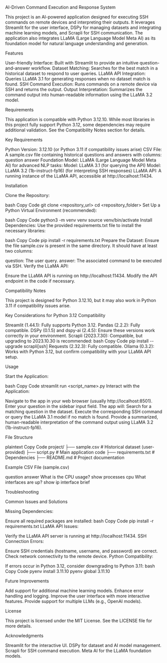 AI-Driven Command Execution and Response System

This project is an AI-powered application designed for executing SSH commands on remote devices and interpreting their outputs. It leverages Streamlit for the user interface, DSPy for managing datasets and integrating machine learning models, and Scrapli for SSH communication. The application also integrates LLaMA (Large Language Model Meta AI) as its foundation model for natural language understanding and generation.



Features

User-friendly Interface: Built with Streamlit to provide an intuitive question-and-answer workflow.
Dataset Matching: Searches for the best match in a historical dataset to respond to user queries.
LLaMA API Integration: Queries LLaMA 3.1 for generating responses when no dataset match is found.
SSH Command Execution: Runs commands on a remote device via SSH and returns the output.
Output Interpretation: Summarizes the command output into human-readable information using the LLaMA 3.2 model.


Requirements

This application is compatible with Python 3.12.10. While most libraries in this project fully support Python 3.12, some dependencies may require additional validation. See the Compatibility Notes section for details.


Key Requirements

Python Version: 3.12.10 (or Python 3.11 if compatibility issues arise)
CSV File: A sample.csv file containing historical questions and answers with columns:
question
answer
Foundation Model: LLaMA (Large Language Model Meta AI) for advanced NLP tasks:
Model: LLaMA 3.1 (for querying the API)
Model: LLaMA 3.2 (1b-instruct-fp16) (for interpreting SSH responses)
LLaMA API: A running instance of the LLaMA API, accessible at http://localhost:11434.


Installation

Clone the Repository:

bash
Copy Code
git clone <repository_url>
cd <repository_folder>
Set Up a Python Virtual Environment (recommended):

bash
Copy Code
python3 -m venv venv
source venv/bin/activate
Install Dependencies: Use the provided requirements.txt file to install the necessary libraries:

bash
Copy Code
pip install -r requirements.txt
Prepare the Dataset: Ensure the file sample.csv is present in the same directory. It should have at least two columns:

question: The user query.
answer: The associated command to be executed via SSH.
Verify the LLaMA API:

Ensure the LLaMA API is running on http://localhost:11434.
Modify the API endpoint in the code if necessary.


Compatibility Notes

This project is designed for Python 3.12.10, but it may also work in Python 3.11 if compatibility issues arise.


Key Considerations for Python 3.12 Compatibility

Streamlit (1.44.1): Fully supports Python 3.12.
Pandas (2.2.2): Fully compatible.
DSPy (0.1.5) and dspy-ai (2.4.5): Ensure these versions work correctly in your environment.
Scrapli (2023.7.30): Compatible, but upgrading to 2023.10.30 is recommended:
bash
Copy Code
pip install --upgrade scrapli\[ssh\]
Requests (2.32.3): Fully compatible.
Ollama (0.3.2): Works with Python 3.12, but confirm compatibility with your LLaMA API setup.


Usage

Start the Application:

bash
Copy Code
streamlit run <script_name>.py
Interact with the Application:

Navigate to the app in your web browser (usually http://localhost:8501).
Enter your question in the sidebar input field.
The app will:
Search for a matching question in the dataset.
Execute the corresponding SSH command or query the LLaMA 3.1 model if no match is found.
Provide a summarized, human-readable interpretation of the command output using LLaMA 3.2 (1b-instruct-fp16).


File Structure

plaintext
Copy Code
project/
├── sample.csv                 # Historical dataset \(user-provided\)
├── script.py                  # Main application code
├── requirements.txt           # Dependencies
├── README.md                  # Project documentation


Example CSV File (sample.csv)

question	answer
What is the CPU usage?	show processes cpu
What interfaces are up?	show ip interface brief


Troubleshooting

Common Issues and Solutions

Missing Dependencies:

Ensure all required packages are installed:
bash
Copy Code
pip install -r requirements.txt
LLaMA API Issues:

Verify the LLaMA API server is running at http://localhost:11434.
SSH Connection Errors:

Ensure SSH credentials (hostname, username, and password) are correct.
Check network connectivity to the remote device.
Python Compatibility:

If errors occur in Python 3.12, consider downgrading to Python 3.11:
bash
Copy Code
pyenv install 3.11.10
pyenv global 3.11.10


Future Improvements

Add support for additional machine learning models.
Enhance error handling and logging.
Improve the user interface with more interactive features.
Provide support for multiple LLMs (e.g., OpenAI models).


License

This project is licensed under the MIT License. See the LICENSE file for more details.



Acknowledgments

Streamlit for the interactive UI.
DSPy for dataset and AI model management.
Scrapli for SSH command execution.
Meta AI for the LLaMA foundation models.
